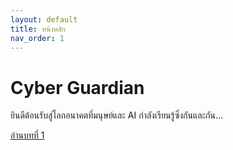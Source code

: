 ```yaml
---
layout: default
title: หน้าหลัก
nav_order: 1
---
```


# Cyber Guardian

ยินดีต้อนรับสู่โลกอนาคตที่มนุษย์และ AI กำลังเรียนรู้ซึ่งกันและกัน...

[อ่านบทที่ 1]([https://xxxxxdeveloper.github.io/Cyber-Guardian-Public/story/chapter1/chapter1.html](https://raw.githubusercontent.com/xxxxxdeveloper/Cyber-Guardian-Public/refs/heads/main/story/chapter1/chapter1.md))
